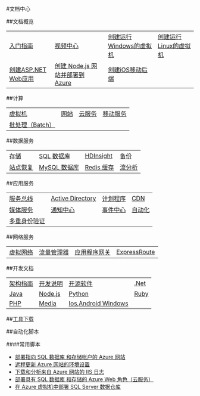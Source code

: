 <properties linkid="documentation-overview" urlDisplayName="Doc-Overview" pageTitle="文档概览" metaKeywords="Doc-Overview" description="" metaCanonical="" services="" documentationCenter="" title="" authors="" solutions="" manager="Tiffena" editor="Eric Chen" />
<tags ms.service=""
    ms.date=""
    wacn.date="01/18/2016"
    />

#文档中心

##文档概览

<table width="100%" border="0" cellspacing="0" cellpadding="0" style="table-layout:fixed;">
  <tr>
    <td><a href="/starter-guide/">入门指南</a></td>
    <td><a href="/video-center/">视频中心</a></td>
    <td><a href="/documentation/articles/virtual-machines-windows-tutorial-classic-portal/">创建运行Windows的虚拟机</a></td>
    <td><a href="/documentation/articles/virtual-machines-linux-tutorial-portal-rm/">创建运行Linux的虚拟机</a></td>
  </tr>
  <tr>
    <td><a href="/documentation/articles/web-sites-dotnet-get-started/">创建ASP.NET Web应用</a></td>
    <td><a href="/documentation/articles/web-sites-nodejs-develop-deploy-mac/">创建 Node.js 网站并部署到 Azure</a></td>
    <td><a href="/documentation/articles/mobile-services-ios-get-started/">创建iOS移动后端</a></td>
    <td><a href=""></a></td>
  </tr>
</table>

##计算

<table width="100%" border="0" cellspacing="0" cellpadding="0" style="table-layout:fixed;">
  <tr col>
    <td><a href="/documentation/services/virtual-machines/">虚拟机</a></td>
    <td><a href="/documentation/services/web-sites/">网站</a></td>
    <td><a href="/documentation/services/cloud-services/">云服务</a></td>
    <td><a href="/documentation/services/mobile-services/">移动服务</a></td>
  </tr>
  <tr>
    <td><a href="/documentation/services/batch/">批处理（Batch）</a></td>
    <td><a href=""></a></td>
    <td><a href=""></a></td>
    <td><a href=""></a></td>
  </tr>
</table>

##数据服务

<table width="100%" border="0" cellspacing="0" cellpadding="0" style="table-layout:fixed;">
  <tr>
    <td><a href="/documentation/services/storage/">存储</a></td>
    <td><a href="/documentation/services/sql-databases/">SQL 数据库</a></td>
    <td><a href="/documentation/services/hdinsight/">HDInsight</a></td>
    <td><a href="/documentation/services/backup/">备份</a></td>
  </tr>
  <tr>
    <td><a href="/documentation/services/site-recovery/">站点恢复</a></td>
    <td><a href="/documentation/services/mysql/">MySQL 数据库</a></td>
    <td><a href="/documentation/services/redis-cache/">Redis 缓存</a></td>
    <td><a href="/documentation/services/stream-analytics/">流分析</a></td>
  </tr>
</table>

##应用服务

<table width="100%" border="0" cellspacing="0" cellpadding="0" style="table-layout:fixed;">
  <tr>
    <td><a href="/documentation/services/service-bus/">服务总线</a></td>
    <td><a href="/documentation/services/identity/">Active Directory</a></td>
    <td><a href="/documentation/services/scheduler/">计划程序</a></td>
    <td><a href="/documentation/services/cdn/">CDN</a></td>
  </tr>
  <tr>
    <td><a href="/documentation/services/media-services/">媒体服务</a></td>
    <td><a href="/documentation/services/notification-hubs/">通知中心</a></td>
    <td><a href="/documentation/services/event-hubs/">事件中心</a></td>
    <td><a href="/documentation/services/automation/">自动化</a></td>
  </tr>
<tr>
    <td><a href="/documentation/services/multi-factor-authentication/">多重身份验证</a></td>
    <td><a href=""></a></td>
    <td><a href=""></a></td>
    <td><a href=""></a></td>
  </tr>
</table>

##网络服务

<table width="100%" border="0" cellspacing="0" cellpadding="0" style="table-layout:fixed;">
  <tr>
    <td><a href="/documentation/services/networking/">虚拟网络</a></td>
    <td><a href="/documentation/services/traffic-manager/">流量管理器</a></td>
    <td><a href="/documentation/services/application-gateway/">应用程序网关</a></td>
    <td><a href="/documentation/services/expressroute/">ExpressRoute</a></td>
  </tr>
</table>

##开发文档

<table width="100%" border="0" cellspacing="0" cellpadding="0"style="table-layout:fixed;">
  <tr>
    <td><a href="/documentation/articles/architecture-overview/">架构指南</a></td>
    <td><a href="/documentation/articles/developerdifferences/">开发说明</a></td>
    <td><a href="/develop/other/open-source-software/">开源软件</a></td>
    <td><a href="/develop/net/">.Net</a></td>
  </tr>
  <tr>
    <td><a href="/develop/java/">Java</a></td>
    <td><a href="/develop/nodejs/">Node.js</a></td>
    <td><a href="/develop/python/">Python</a></td>
    <td><a href="/develop/ruby/">Ruby</a></td>
  </tr>
  <tr>
    <td><a href="/develop/php/">PHP</a></td>
    <td><a href="/develop/media-services/">Media</a></td>
    <td><a href="/develop/mobile/ios/">Ios,Android Windows</a></td>
    <td><a href=""></a></td>
  </tr>
</table>

##[工具下载](/downloads/)
<!--
##故障排除-->

##自动化脚本

####常用脚本
- [部署指向 SQL 数据库 和存储帐户的 Azure 网站](http://gallery.technet.microsoft.com/scriptcenter/Deploy-a-Windows-Azure-Web-790cacd2)
- [远程更新 Azure 网站的环境设置](http://gallery.technet.microsoft.com/scriptcenter/Remotely-Update-the-25375d03)
- [下载和分析来自 Azure 网站的 IIS 日志](http://gallery.technet.microsoft.com/scriptcenter/and-Parse-IIS-logs-from-a-9b85431b)
- [部署具有 SQL 数据库 和存储的 Azure Web 角色（云服务）](http://gallery.technet.microsoft.com/scriptcenter/Deploy-a-Windows-Azure-Web-81629e04)
- [在 Azure 虚拟机中部署 SQL Server 数据仓库](http://gallery.technet.microsoft.com/scriptcenter/Deploy-a-SQL-Server-Data-584e88d5)

<!--
##服务文档

<table width="100%" border="0" cellspacing="0" cellpadding="0">
  <tr>
    <th align="left" scope="col">计算</th>
    <th align="left" scope="col">数据服务</th>
    <th align="left" scope="col">应用服务</th>
    <th align="left" scope="col">网络服务</th>
  </tr>
  <tr>
    <td><a href="/documentation/services/virtual-machines/">虚拟机</a></td>
    <td><a href="/documentation/services/storage/">存储</a></td>
    <td><a href="/documentation/services/service-bus/">服务总线</a></td>
    <td><a href="/documentation/services/networking/">虚拟网络</a></td>
  </tr>
  <tr>
    <td><a href="/documentation/services/web-sites/">网站</a></td>
    <td><a href="/documentation/services/sql-databases/">SQL数据库</a></td>
    <td><a href="/documentation/services/identity/">Active Directory</a></td>
    <td><a href="/documentation/services/traffic-manager/">流量管理器</a></td>
  </tr>
  <tr>
    <td><a href="/documentation/services/cloud-services/">云服务</a></td>
    <td><a href="/documentation/services/hdinsight/">HDInsight</a></td>
    <td><a href="/documentation/services/scheduler/">计划程序</a></td>
    <td></td>
  </tr>
  <tr>
    <td><a href="/documentation/services/mobile-services/">移动服务</a></td>
    <td><a href="/documentation/services/backup/">备份</a></td>
    <td><a href="/documentation/services/cdn/">CDN</a></td>
    <td></td>
  </tr>
  <tr>
    <td></td>
    <td><a href="/documentation/services/site-recovery/">站点恢复</a></td>
    <td><a href="/documentation/services/media-services/">媒体服务</a></td>
    <td></td>
  </tr>
  <tr>
    <td></td>
    <td></td>
    <td><a href="/documentation/services/notification-hubs/">通知中心</a></td>
    <td></td>
  </tr>  
  <tr>
    <td></td>
    <td></td>
    <td><a href="/documentation/services/automation">自动化</a></td>
    <td></td>  
  </tr>
</table>
-->

